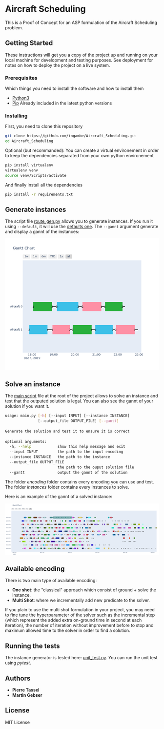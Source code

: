 # Aircraft Scheduling

This is a Proof of Concept for an ASP formulation of the Aircraft Scheduling problem.

## Getting Started

These instructions will get you a copy of the project up and running on
your local machine for development and testing purposes. See deployment
for notes on how to deploy the project on a live system.

### Prerequisites

Which things you need to install the software and how to install them


* [Python3](https://www.python.org/downloads/)
* [Pip](https://pip.pypa.io/en/stable/installing/)          Already included in the latest python versions

### Installing

First, you need to clone this repository

```bash
git clone https://github.com/ingambe/Aircraft_Scheduling.git
cd Aircraft_Scheduling
```

Optional (but recommanded):
You can create a virtual environement in order to keep the dependencies separated from your own python environement

```bash
pip install virtualenv
virtualenv venv
source venv/Scripts/activate
```

And finally install all the dependencies

```bash
pip install -r requirements.txt
```

## Generate instances

The script file [route_gen.py](https://github.com/ingambe/Aircraft_Scheduling/blob/master/instance_generator/route_gen.py) allows you to generate instances.
If you run it using `--default`, it will use the [defaults one](https://github.com/ingambe/Aircraft_Scheduling/blob/master/instance_generator/default_parameters.py).
The `--gannt` argument generate and display a gannt of the instances:
<p align="center"> 
<img src="gannt.png" alt="example of generated gannt">
</p>

## Solve an instance

The [main script](https://github.com/ingambe/Aircraft_Scheduling/blob/master/main.py) file at the root of the project allows to solve an instance and test that the outputed solution is legal.
You can also see the gannt of your solution if you want it.

```bash
usage: main.py [-h] [--input INPUT] [--instance INSTANCE]
               [--output_file OUTPUT_FILE] [--gantt]

Generate the solution and test it to ensure it is correct

optional arguments:
  -h, --help            show this help message and exit
  --input INPUT         the path to the input encoding
  --instance INSTANCE   the path to the instance
  --output_file OUTPUT_FILE
                        the path to the ouput solution file
  --gantt               output the gannt of the solution
```

The folder *encoding* folder contains every encoding you can use and test.
The folder *instances* folder contains every instances to solve.

Here is an example of the gannt of a solved instance:
<p align="center"> 
<img src="example_gannt_solved.png" alt="example of generated gannt of a big instance">
</p>

## Available encoding

There is two main type of available encoding:
- **One shot**: the "classical" approach which consist of ground + solve the instance.
- **Multi Shot**: where we incrementally add new predicate to the solver.

If you plain to use the multi shot formulation in your project, you may need to fine tune the hyperparameter of the solver such as the incremental step (which represent the added extra on-ground time in second at each iteration), the number of iteration without improvement before to stop and maximum allowed time to the solver in order to find a solution.

## Running the tests

The instance generator is tested here: [unit_test.py](https://github.com/ingambe/Aircraft_Scheduling/blob/master/instance_generator/test/unit_test.py).
You can run the unit test using *pytest*.

## Authors

-  **Pierre Tassel**
-  **Martin Gebser**

## License

MIT License
